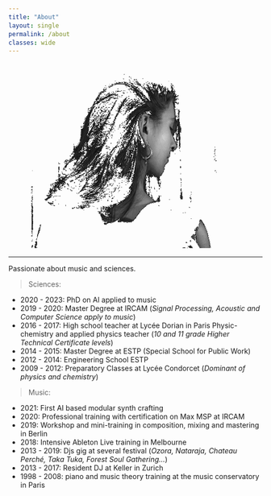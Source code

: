 ```yaml
---
title: "About"
layout: single
permalink: /about
classes: wide
---
```


<p align="center">
  <img width="500" height="370" src="https://raw.githubusercontent.com/ninon-io/ninon-io.github.io/master/images/ninon_dos2.png">
</p>

*****************************************************

Passionate about music and sciences.

> Sciences:
- 2020 - 2023: PhD on AI applied to music
- 2019 - 2020: Master Degree at IRCAM (*Signal Processing, Acoustic and Computer Science apply to music*)
- 2016 - 2017: High school teacher at Lycée Dorian in Paris 
               Physic-chemistry and applied physics teacher (*10 and 11 grade Higher Technical Certificate levels*)
- 2014 - 2015: Master Degree at ESTP (Special School for Public Work)
- 2012 - 2014: Engineering School ESTP
- 2009 - 2012: Preparatory Classes at Lycée Condorcet (*Dominant of physics and chemistry*)

> Music:
- 2021: First AI based modular synth crafting
- 2020: Professional training with certification on Max MSP at IRCAM
- 2019: Workshop and mini-training in composition, mixing and mastering in Berlin
- 2018: Intensive Ableton Live training in Melbourne
- 2013 - 2019: Djs gig at several festival (*Ozora, Nataraja, Chateau Perché, Taka Tuka, Forest Soul Gathering...*)
- 2013 - 2017: Resident DJ at Keller in Zurich
- 1998 - 2008: piano and music theory training at the music conservatory in Paris

